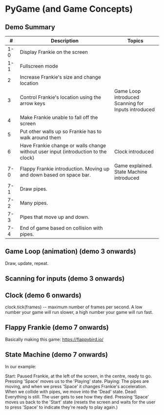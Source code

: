 # PyGame (and Game Concepts)

## Demo Summary


| # | Description | Topics |
|---|---|---|
| 1-0 | Display Frankie on the screen |
| 1-1 | Fullscreen mode |
| 2 | Increase Frankie's size and change location |
| 3 | Control Frankie's location using the arrow keys | Game Loop introduced<br>Scanning for Inputs introduced |
| 4 | Make Frankie unable to fall off the screen |
| 5 | Put other walls up so Frankie has to walk around them |
| 6 | Have Frankie change or walls change without user input (introduction to the clock) | Clock introduced |
| 7-0 | Flappy Frankie introduction. Moving up and down based on space bar. | Game explained.<br>State Machine introduced |
| 7-1 | Draw pipes. |
| 7-2 | Many pipes. |
| 7-3 | Pipes that move up and down. |
| 7-4 | End of game based on collision with pipes. |


## Game Loop (animation) (demo 3 onwards)

Draw, update, repeat.

## Scanning for inputs (demo 3 onwards)

## Clock (demo 6 onwards)
clock.tick(frames) -- maximum number of frames per second. A low number your game will run slower, a high number your game will run fast.

## Flappy Frankie (demo 7 onwards)

Basically making this game: https://flappybird.io/

## State Machine (demo 7 onwards)

In our example:

Start: Paused Frankie, at the left of the screen, in the centre, ready to go. Pressing 'Space' moves us to the 'Playing' state.
Playing: The pipes are moving, and when we press 'Space' it changes Frankie's acceleration. When we collide with pipes, we move into the 'Dead' state.
Dead: Everything is still. The user gets to see how they died. Pressing 'Space' moves us back to the 'Start' state (resets the screen and waits for the user to press 'Space' to indicate they're ready to play again.)

